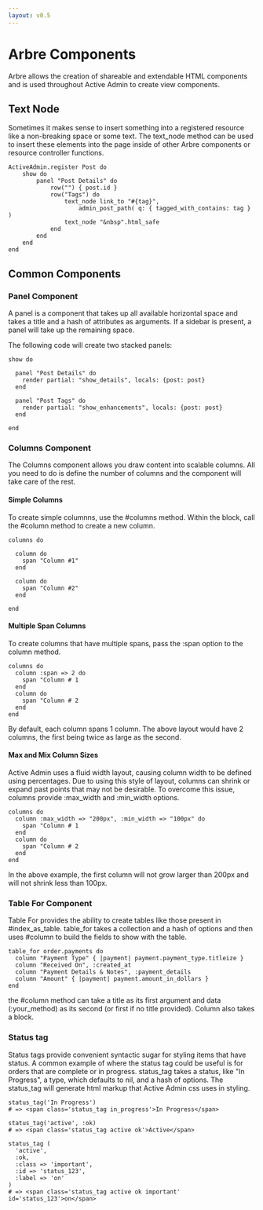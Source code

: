 ```yaml
---
layout: v0.5
---
```

# Arbre Components

Arbre allows the creation of shareable and extendable HTML components and is
used throughout Active Admin to create view components.

## Text Node

Sometimes it makes sense to insert something into a registered resource like a
non-breaking space or some text. The text_node method can be used to insert
these elements into the page inside of other Arbre components or resource
controller functions.

	ActiveAdmin.register Post do
		show do
			panel "Post Details" do
				row("") { post.id }
				row("Tags") do
					text_node link_to "#{tag}", 
						admin_post_path( q: { tagged_with_contains: tag } )
					text_node "&nbsp".html_safe
				end
			end
		end
	end

## Common Components

### Panel Component

A panel is a component that takes up all available horizontal space and takes a
title and a hash of attributes as arguments. If a sidebar is present, a panel
will take up the remaining space.

The following code will create two stacked panels:

    show do

      panel "Post Details" do
        render partial: "show_details", locals: {post: post}
      end

      panel "Post Tags" do
        render partial: "show_enhancements", locals: {post: post}
      end

    end

### Columns Component

The Columns component allows you draw content into scalable columns. All you
need to do is define the number of columns and the component will take care of
the rest.

#### Simple Columns
	
To create simple columnns, use the #columns method. Within the block, call the
#column method to create a new column.

	columns do
	  
	  column do
		span "Column #1"
	  end
	  
	  column do
		span "Column #2"
	  end

	end

#### Multiple Span Columns

To create columns that have multiple spans, pass the :span option to the column
method.

	columns do
      column :span => 2 do
        span "Column # 1
      end
      column do
        span "Column # 2
      end
    end

By default, each column spans 1 column. The above layout would have 2 columns,
the first being twice as large as the second.

#### Max and Mix Column Sizes

Active Admin uses a fluid width layout, causing column width to be defined
using percentages. Due to using this style of layout, columns can shrink or
expand past points that may not be desirable. To overcome this issue,
columns provide :max_width and :min_width options.

    columns do
      column :max_width => "200px", :min_width => "100px" do
        span "Column # 1
      end
      column do
        span "Column # 2
      end
    end

In the above example, the first column will not grow larger than 200px and will
not shrink less than 100px.

### Table For Component
 
Table For provides the ability to create tables like those present in
#index_as_table. table_for takes a collection and a hash of options and then
uses #column to build the fields to show with the table.

	table_for order.payments do
	  column "Payment Type" { |payment| payment.payment_type.titleize }
	  column "Received On", :created_at
	  column "Payment Details & Notes", :payment_details
	  column "Amount" { |payment| payment.amount_in_dollars }
	end

the #column method can take a title as its first argument and data
(:your_method) as its second (or first if no title provided). Column also
takes a block.

### Status tag

Status tags provide convenient syntactic sugar for styling items that have
status. A common example of where the status tag could be useful is for orders
that are complete or in progress. status_tag takes a status, like
"In Progress", a type, which defaults to nil, and a hash of options. The
status_tag will generate html markup that Active Admin css uses in styling.

    status_tag('In Progress')
    # => <span class='status_tag in_progress'>In Progress</span>
  
    status_tag('active', :ok)
    # => <span class='status_tag active ok'>Active</span>
  
    status_tag (
      'active', 
      :ok, 
      :class => 'important', 
      :id => 'status_123', 
      :label => 'on'
    )
    # => <span class='status_tag active ok important' id='status_123'>on</span>
